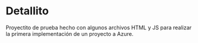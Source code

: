 # Detallito

Proyectito de prueba hecho con algunos archivos HTML y JS para realizar la primera implementación de un proyecto a Azure.
